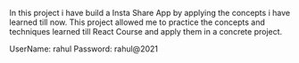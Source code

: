 In this project i have build a Insta Share App by applying the concepts i have learned till now. This project allowed me to practice the concepts and techniques learned till React Course and apply them in a concrete project.

UserName: rahul
Password: rahul@2021
